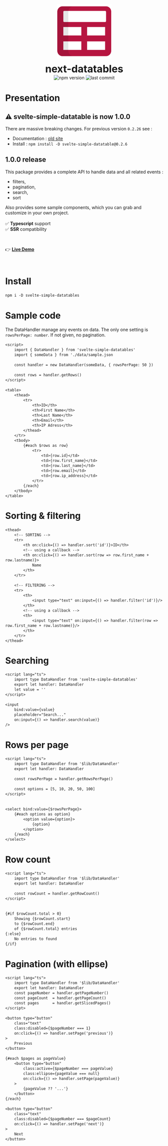 <div align="center">
	<img align="center" src="./src/assets/logo.svg" alt="logo" width="172"/>
	<p align="center">
		<h1 align="center" style="font-size:32px;margin:0;border:none;">next-datatables</h1>
		<img src="https://img.shields.io/npm/v/svelte-simple-datatables?color=%23b71540" alt="npm version"/>
		<img src="https://img.shields.io/github/license/vincjo/svelte-simple-datatables?color=b71540" alt="last commit"/>
	</p>
</div>





# Presentation

## :warning: svelte-simple-datatable is now 1.0.0
There are massive breaking changes. For previous version `0.2.26` see :
- Documentation : [old site](https://vincjo.fr/svelte-simple-datatables/legacy)
- Install : ````npm install -D svelte-simple-datatable@0.2.6````

## 1.0.0 release
This package provides a complete API to handle data and all related events :
- filters,
- pagination,
- search,
- sort

Also provides some sample components, which you can grab and customize in your own project.
<br><br>
:white_check_mark: **Typescript** support <br>
:white_check_mark: **SSR** compatibility


<br>

:point_right: **[Live Demo](https://vincjo.fr/svelte-simple-datatables)**


<br>

# Install 
````apache
npm i -D svelte-simple-datatables
````


# Sample code
The DataHandler manage any events on data.
The only one setting is `rowsPerPage: number`. If not given, no pagination.
````svelte
<script>
    import { DataHandler } from 'svelte-simple-datatables' 
    import { someData } from './data/sample.json 

    const handler = new DataHandler(someData, { rowsPerPage: 50 })

    const rows = handler.getRows()
</script>

<table>
    <thead>
        <tr>
            <th>ID</th>
            <th>First Name</th>
            <th>Last Name</th>
            <th>Email</th>
            <th>IP Adress</th>
        </thead>
    </tr>
    <tbody>
        {#each $rows as row}
            <tr>
                <td>{row.id}</td>
                <td>{row.first_name}</td>
                <td>{row.last_name}</td>
                <td>{row.email}</td>
                <td>{row.ip_address}</td>
            </tr>
        {/each}
    </tbody>
</table>
````
# Sorting & filtering
````svelte
<thead>
    <!-- SORTING -->
    <tr>
        <th on:click={() => handler.sort('id')}>ID</th>
        <!-- using a callback -->
        <th on:click={() => handler.sort(row => row.first_name + row.lastname)}>
            Name
        </th>
    </tr>

    <!-- FILTERING -->
    <tr>
        <th>
            <input type="text" on:input={() => handler.filter('id')}/>
        </th>
        <!-- using a callback -->
        <th>
            <input type="text" on:input={() => handler.filter(row => row.first_name + row.lastname)}/>
        </th>
    </tr>
</thead>
````

# Searching
````svelte
<script lang="ts">
    import type DataHandler from 'svelte-simple-datatables'
    export let handler: DataHandler
    let value = ''
</script>

<input
    bind:value={value} 
    placeholder="Search..."
    on:input={() => handler.search(value)}
/>
````

# Rows per page
````svelte
<script lang="ts">
    import type DataHandler from '$lib/DataHandler'
    export let handler: DataHandler

    const rowsPerPage = handler.getRowsPerPage()

    const options = [5, 10, 20, 50, 100]
</script>


<select bind:value={$rowsPerPage}>
    {#each options as option}
        <option value={option}>
            {option}
        </option>
    {/each}
</select>
````

# Row count
````svelte
<script lang="ts">
    import type DataHandler from '$lib/DataHandler'
    export let handler: DataHandler

    const rowCount = handler.getRowCount()
</script>


{#if $rowCount.total > 0}
    Showing {$rowCount.start}
    to {$rowCount.end}
    of {$rowCount.total} entries
{:else}
    No entries to found
{/if}
````


# Pagination (with ellipse)
````svelte
<script lang="ts">
    import type DataHandler from '$lib/DataHandler'
    export let handler: DataHandler
    const pageNumber = handler.getPageNumber()
    const pageCount  = handler.getPageCount()
    const pages      = handler.getSlicedPages() 
</script>

<button type="button"
    class="text"
    class:disabled={$pageNumber === 1}
    on:click={() => handler.setPage('previous')}
>
    Previous
</button>

{#each $pages as pageValue}
    <button type="button"
        class:active={$pageNumber === pageValue}
        class:ellipse={pageValue === null}
        on:click={() => handler.setPage(pageValue)}
    >
        {pageValue ?? '...'}
    </button>
{/each}

<button type="button"
    class="text"
    class:disabled={$pageNumber === $pageCount}
    on:click={() => handler.setPage('next')}
>
    Next
</button>

````